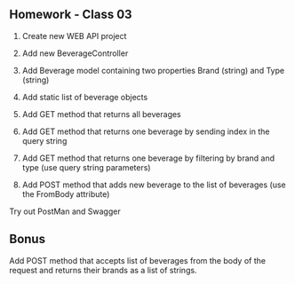 ## Homework - Class 03

1. Create new WEB API project

2. Add new BeverageController

3. Add Beverage model containing two properties Brand (string) and Type (string)

4. Add static list of beverage objects 

5. Add GET method that returns all beverages

6. Add GET method that returns one beverage by sending index in the query string

7. Add GET method that returns one beverage by filtering by brand and type (use query string parameters)

8. Add POST method that adds new beverage to the list of beverages (use the FromBody attribute)

Try out PostMan and Swagger

## Bonus

Add POST method that accepts list of  beverages from the body of the request and returns their brands as a list of strings.
